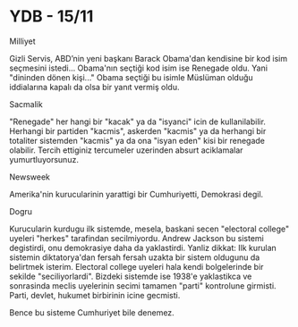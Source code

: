 # YDB - 15/11

Milliyet

Gizli Servis, ABD’nin yeni başkanı Barack Obama'dan kendisine bir kod isim seçmesini istedi... Obama'nın seçtiği kod isim ise Renegade oldu. Yani "dininden dönen kişi..." Obama seçtiği bu isimle Müslüman olduğu iddialarına kapalı da olsa bir yanıt vermiş oldu.

Sacmalik

"Renegade" her hangi bir "kacak" ya da "isyanci" icin de kullanilabilir. Herhangi bir partiden "kacmis", askerden "kacmis" ya da herhangi bir totaliter sistemden "kacmis" ya da ona "isyan eden" kisi bir renegade olabilir. Tercih ettiginiz tercumeler uzerinden absurt aciklamalar yumurtluyorsunuz.

Newsweek

Amerika'nin kurucularinin yarattigi bir Cumhuriyetti, Demokrasi degil.

Dogru

Kurucularin kurdugu ilk sistemde, mesela, baskani secen "electoral college" uyeleri "herkes" tarafindan secilmiyordu. Andrew Jackson bu sistemi degistirdi, onu demokrasiye daha da yaklastirdi. Yanliz dikkat: Ilk kurulan sistemin diktatorya'dan fersah fersah uzakta bir sistem oldugunu da belirtmek isterim. Electoral college uyeleri hala kendi bolgelerinde bir sekilde "seciliyorlardi". Bizdeki sistemde ise 1938'e yaklastikca ve sonrasinda meclis uyelerinin secimi tamamen "parti" kontrolune girmisti. Parti, devlet, hukumet birbirinin icine gecmisti.

Bence bu sisteme Cumhuriyet bile denemez.
